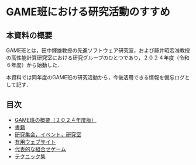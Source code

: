 # GAME班における研究活動のすすめ

## 本資料の概要
GAME班とは，田中輝雄教授の先進ソフトウェア研究室，および藤井昭宏准教授の高性能計算研究室における研究グループのひとつであり，２０２４年度（令和６年度）から始動した．

本資料では同年度のGAME班の研究活動から，今後活用できる情報を備忘ログとして記す．

## 目次

- [GAME班の概要（２０２４年度版）](./summary.md)
- [書籍](./book.md)
- [研究集会，イベント，研究室](./event.md)
- [有用ウェブサイト](./website.md)
- [代表的な組合せゲーム](./game.md)
- [テクニック集](./tips.md)

